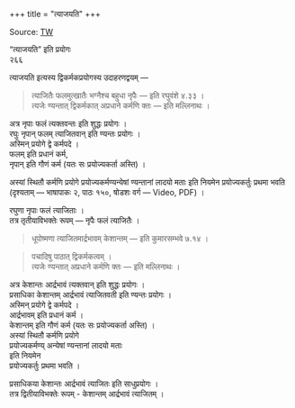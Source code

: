 +++
title = "त्याजयति"
+++

Source: [TW](https://ashtadhyayi.com/courses/bhaashaapaak3/)

“त्याजयति” इति प्रयोगः  
२६६

त्याजयति इत्यस्य द्विकर्मकप्रयोगस्य उदाहरणद्वयम् —  

> त्याजितैः फलमुत्खातैः भग्नैश्च बहुधा नृपैः — इति रघुवंशे ४.३३ ।  
त्यजेः ण्यन्तात् द्विकर्मकात् अप्रधाने कर्मणि क्तः  —‌ इति मल्लिनाथः ।  

अत्र नृपाः फलं त्यक्तवन्तः इति शुद्धः प्रयोगः ।  
रघुः नृपान् फलम् त्याजितवान् इति ण्यन्तः प्रयोगः ।  
अस्मिन् प्रयोगे द्वे कर्मपदे ।  
फलम् इति प्रधानं कर्म,  
नृपान् इति गौणं कर्म (यतः सः प्रयोज्यकर्ता अस्ति) ।  

अस्यां स्थितौ कर्मणि प्रयोगे  प्रयोज्यकर्मण्यन्येषां ण्यन्तानां लादयो मताः इति नियमेन प्रयोज्यकर्तुः प्रथमा भवति (दृश्यताम् — भाषापाकः २, पाठः १५०, षोडशः वर्ग — Video, PDF) ।  

रघुणा नृपाः फलं त्याजिताः ।  
तत्र तृतीयाविभक्तेः रूपम् — नृपैः फलं त्याजितैः ।

> धूपोष्मणा त्याजितमार्द्रभावम् केशान्तम् — इति कुमारसम्भवे ७.१४ ।  

> पचादिषु पाठात् द्विकर्मकत्वम् ।  
त्यजेः ण्यन्तात् अप्रधाने कर्मणि क्तः — इति मल्लिनाथः ।  

अत्र केशान्तः आर्द्रभावं त्यक्तवान् इति शुद्धः प्रयोगः ।  
प्रसाधिका केशान्तम् आर्द्रभावं त्याजितवती इति ण्यन्तः प्रयोगः ।  
अस्मिन् प्रयोगे द्वे कर्मपदे ।  
आर्द्रभावम् इति प्रधानं कर्म ।  
केशान्तम् इति गौणं कर्म (यतः सः प्रयोज्यकर्ता अस्ति) ।  
अस्यां स्थितौ कर्मणि प्रयोगे  
प्रयोज्यकर्मण्य् अन्येषां ण्यन्तानां लादयो मताः  
इति नियमेन  
प्रयोज्यकर्तुः प्रथमा भवति ।  

प्रसाधिकया केशान्तः आर्द्रभावं त्याजितः इति साधुप्रयोगः ।  
तत्र द्वितीयाविभक्तेः रूपम् - केशान्तम् आर्द्रभावं त्याजितम् ।

